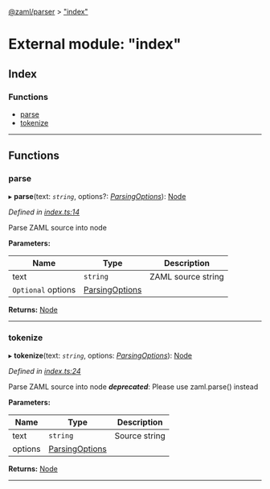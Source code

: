 [@zaml/parser](../README.md) > ["index"](../modules/_index_.md)

# External module: "index"

## Index

### Functions

* [parse](_index_.md#parse)
* [tokenize](_index_.md#tokenize)

---

## Functions

<a id="parse"></a>

###  parse

▸ **parse**(text: *`string`*, options?: *[ParsingOptions](../interfaces/_tokenizer_.parsingoptions.md)*): [Node](../classes/_node_.node.md)

*Defined in [index.ts:14](https://github.com/nexushubs/zaml-lang/blob/820ece7/packages/zaml-parser/src/index.ts#L14)*

Parse ZAML source into node

**Parameters:**

| Name | Type | Description |
| ------ | ------ | ------ |
| text | `string` |  ZAML source string |
| `Optional` options | [ParsingOptions](../interfaces/_tokenizer_.parsingoptions.md) |

**Returns:** [Node](../classes/_node_.node.md)

___
<a id="tokenize"></a>

###  tokenize

▸ **tokenize**(text: *`string`*, options: *[ParsingOptions](../interfaces/_tokenizer_.parsingoptions.md)*): [Node](../classes/_node_.node.md)

*Defined in [index.ts:24](https://github.com/nexushubs/zaml-lang/blob/820ece7/packages/zaml-parser/src/index.ts#L24)*

Parse ZAML source into node
*__deprecated__*: Please use zaml.parse() instead

**Parameters:**

| Name | Type | Description |
| ------ | ------ | ------ |
| text | `string` |  Source string |
| options | [ParsingOptions](../interfaces/_tokenizer_.parsingoptions.md) |

**Returns:** [Node](../classes/_node_.node.md)

___

